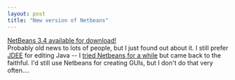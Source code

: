 ```yaml
---
layout: post
title: "New version of Netbeans"
---
```




<a href="http://www.netbeans.org/news/index.html#233">NetBeans 3.4 available for download!</a><br>
Probably old news to lots of people, but I just found out about it. I still prefer <a href="http://jdee.sunsite.dk/">JDEE</a> for editing Java -- I <a href="http://use.perl.org/~lachoy/journal/6260">tried Netbeans for a while</a> but came back to the faithful. I'd still use Netbeans for creating GUIs, but I don't do that very often....


